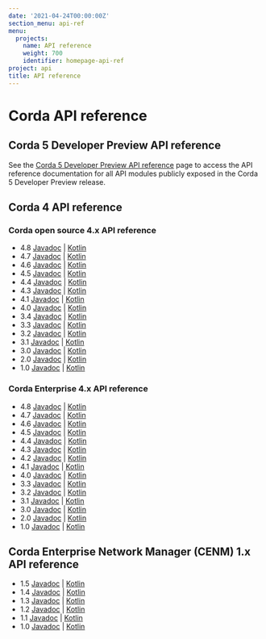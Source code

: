 ```yaml
---
date: '2021-04-24T00:00:00Z'
section_menu: api-ref
menu:
  projects:
    name: API reference
    weight: 700
    identifier: homepage-api-ref
project: api
title: API reference
---
```


# Corda API reference

## Corda 5 Developer Preview API reference

See the [Corda 5 Developer Preview API reference](../../en/api-ref/corda/5.0-dev-preview-1/open-source/overview.md) page to access the API reference documentation for all API modules publicly exposed in the Corda 5 Developer Preview release.

## Corda 4 API reference

### Corda open source 4.x API reference

  * 4.8 [Javadoc](https://api.corda.net/api/corda-os/4.8/html/api/javadoc/index.html) | [Kotlin](https://api.corda.net/api/corda-os/4.8/html/api/kotlin/corda/index.html)
  * 4.7 [Javadoc](https://api.corda.net/api/corda-os/4.7/html/api/javadoc/index.html) | [Kotlin](https://api.corda.net/api/corda-os/4.7/html/api/kotlin/corda/index.html)
  * 4.6 [Javadoc](https://api.corda.net/api/corda-os/4.6/html/api/javadoc/index.html) | [Kotlin](https://api.corda.net/api/corda-os/4.6/html/api/kotlin/corda/index.html)
  * 4.5 [Javadoc](https://api.corda.net/api/corda-os/4.5/html/api/javadoc/index.html) | [Kotlin](https://api.corda.net/api/corda-os/4.5/html/api/kotlin/corda/index.html)
  * 4.4 [Javadoc](https://api.corda.net/api/corda-os/4.4/html/api/javadoc/index.html) | [Kotlin](https://api.corda.net/api/corda-os/4.4/html/api/kotlin/corda/index.html)
  * 4.3 [Javadoc](https://api.corda.net/api/corda-os/4.3/html/api/javadoc/index.html) | [Kotlin](https://api.corda.net/api/corda-os/4.3/html/api/kotlin/corda/index.html)
  * 4.1 [Javadoc](https://api.corda.net/api/corda-os/4.1/html/api/javadoc/index.html) | [Kotlin](https://api.corda.net/api/corda-os/4.1/html/api/kotlin/corda/index.html)
  * 4.0 [Javadoc](https://api.corda.net/api/corda-os/4.0/html/api/javadoc/index.html) | [Kotlin](https://api.corda.net/api/corda-os/4.0/html/api/kotlin/corda/index.html)
  * 3.4 [Javadoc](https://api.corda.net/api/corda-os/3.4/html/api/javadoc/index.html) | [Kotlin](https://api.corda.net/api/corda-os/3.4/html/api/kotlin/corda/index.html)
  * 3.3 [Javadoc](https://api.corda.net/api/corda-os/3.3/html/api/javadoc/index.html) | [Kotlin](https://api.corda.net/api/corda-os/3.3/html/api/kotlin/corda/index.html)
  * 3.2 [Javadoc](https://api.corda.net/api/corda-os/3.2/html/api/javadoc/index.html) | [Kotlin](https://api.corda.net/api/corda-os/3.2/html/api/kotlin/corda/index.html)
  * 3.1 [Javadoc](https://api.corda.net/api/corda-os/3.1/html/api/javadoc/index.html) |  [Kotlin](https://api.corda.net/api/corda-os/3.1/html/api/kotlin/corda/index.html)
  * 3.0 [Javadoc](https://api.corda.net/api/corda-os/3.0/html/api/javadoc/index.html) |  [Kotlin](https://api.corda.net/api/corda-os/3.0/html/api/kotlin/corda/index.html)
  * 2.0 [Javadoc](https://api.corda.net/api/corda-os/2.0/html/api/javadoc/index.html) | [Kotlin](https://api.corda.net/api/corda-os/2.0/html/api/kotlin/corda/index.html)
  * 1.0 [Javadoc](https://api.corda.net/api/corda-os/1.0/html/api/javadoc/index.html) | [Kotlin](https://api.corda.net/api/corda-os/1.0/html/api/kotlin/corda/index.html)


### Corda Enterprise 4.x API reference

  * 4.8 [Javadoc](https://api.corda.net/api/corda-enterprise/4.8/html/api/javadoc/index.html) | [Kotlin](https://api.corda.net/api/corda-enterprise/4.8/html/api/kotlin/corda/index.html)
  * 4.7 [Javadoc](https://api.corda.net/api/corda-enterprise/4.7/html/api/javadoc/index.html) | [Kotlin](https://api.corda.net/api/corda-enterprise/4.7/html/api/kotlin/corda/index.html)
  * 4.6 [Javadoc](https://api.corda.net/api/corda-enterprise/4.6/html/api/javadoc/index.html) | [Kotlin](https://api.corda.net/api/corda-enterprise/4.6/html/api/kotlin/corda/index.html)
  * 4.5 [Javadoc](https://api.corda.net/api/corda-enterprise/4.5/html/api/javadoc/index.html) | [Kotlin](https://api.corda.net/api/corda-enterprise/4.5/html/api/kotlin/corda/index.html)
  * 4.4 [Javadoc](https://api.corda.net/api/corda-enterprise/4.4/html/api/javadoc/index.html) | [Kotlin](https://api.corda.net/api/corda-enterprise/4.4/html/api/kotlin/corda/index.html)
  * 4.3 [Javadoc](https://api.corda.net/api/corda-enterprise/4.3/html/api/javadoc/index.html) | [Kotlin](https://api.corda.net/api/corda-enterprise/4.3/html/api/kotlin/corda/index.html)
  * 4.2 [Javadoc](https://api.corda.net/api/corda-enterprise/4.2/html/api/javadoc/index.html) | [Kotlin](https://api.corda.net/api/corda-enterprise/4.2/html/api/kotlin/corda/index.html)
  * 4.1 [Javadoc](https://api.corda.net/api/corda-enterprise/4.1/html/api/javadoc/index.html) | [Kotlin](https://api.corda.net/api/corda-enterprise/4.1/html/api/kotlin/corda/index.html)
  * 4.0 [Javadoc](https://api.corda.net/api/corda-enterprise/4.0/html/api/javadoc/index.html) | [Kotlin](https://api.corda.net/api/corda-enterprise/4.0/html/api/kotlin/corda/index.html)
  * 3.3 [Javadoc](https://api.corda.net/api/corda-enterprise/3.3/html/api/javadoc/index.html) | [Kotlin](https://api.corda.net/api/corda-enterprise/3.3/html/api/kotlin/corda/index.html)
  * 3.2 [Javadoc](https://api.corda.net/api/corda-enterprise/3.2/html/api/javadoc/index.html) | [Kotlin](https://api.corda.net/api/corda-enterprise/3.2/html/api/kotlin/corda/index.html)
  * 3.1 [Javadoc](https://api.corda.net/api/corda-enterprise/3.1/html/api/javadoc/index.html) | [Kotlin](https://api.corda.net/api/corda-enterprise/3.1/html/api/kotlin/corda/index.html)
  * 3.0 [Javadoc](https://api.corda.net/api/corda-enterprise/3.0/html/api/javadoc/index.html) | [Kotlin](https://api.corda.net/api/corda-enterprise/3.0/html/api/kotlin/corda/index.html)
  * 2.0 [Javadoc](https://api.corda.net/api/corda-enterprise/2.0/html/api/javadoc/index.html) | [Kotlin](https://api.corda.net/api/corda-enterprise/2.0/html/api/kotlin/corda/index.html)
  * 1.0 [Javadoc](https://api.corda.net/api/corda-enterprise/1.0/html/api/javadoc/index.html) | [Kotlin](https://api.corda.net/api/corda-enterprise/1.0/html/api/kotlin/corda/index.html)


## Corda Enterprise Network Manager (CENM) 1.x API reference

  * 1.5 [Javadoc](https://api.corda.net/api/cenm/1.5/html/api/javadoc/index.html) | [Kotlin](https://api.corda.net/api/cenm/1.5/html/api/kotlin/corda/index.html)
  * 1.4 [Javadoc](https://api.corda.net/api/cenm/1.4/html/api/javadoc/index.html) | [Kotlin](https://api.corda.net/api/cenm/1.4/html/api/kotlin/corda/index.html)
  * 1.3 [Javadoc](https://api.corda.net/api/cenm/1.3/html/api/javadoc/index.html) | [Kotlin](https://api.corda.net/api/cenm/1.3/html/api/kotlin/corda/index.html)
  * 1.2 [Javadoc](https://api.corda.net/api/cenm/1.2/html/api/javadoc/index.html) | [Kotlin](https://api.corda.net/api/cenm/1.2/html/api/kotlin/corda/index.html)
  * 1.1 [Javadoc](https://api.corda.net/api/cenm/1.1/html/api/javadoc/index.html) | [Kotlin](https://api.corda.net/api/cenm/1.1/html/api/kotlin/corda/index.html)
  * 1.0 [Javadoc](https://api.corda.net/api/cenm/1.0/html/api/javadoc/index.html) | [Kotlin](https://api.corda.net/api/cenm/1.0/html/api/kotlin/corda/index.html)
